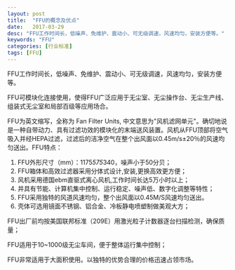 ```yaml
---
layout: post
title:  "FFU的概念及优点"
date:   2017-03-29
desc: "FFU工作时间长，低噪声、免维护、震动小、可无级调速，风速均匀，安装方便等。"
keywords: "FFU"
categories: [行业标准]
tags: [FFU]
---
```


FFU工作时间长，低噪声、免维护、震动小、可无级调速，风速均匀，安装方便等。

FFU可模块化连接使用，使得FFU广泛应用于无尘室、无尘操作台、无尘生产线、组装式无尘室和局部百级等应用场合。

FFU为英文缩写，全称为 Fan Filter Units, 中文意思为"风机滤网单元"。确切地说是一种自带动力、具有过滤功效的模块化的末端送风装置。风机从FFU顶部将空气吸入并经HEPA过滤，过滤后的洁净空气在整个出风面以0.45m/s±20％的风速均匀送出。FFU特点：

1. FFU外形尺寸（mm）：1175*575*340，噪声小于50分贝；
2. FFU箱体和高效过滤器采用分体式设计,安装,更换高效更方便；
3. 风机采用德国ebm直驱式离心风机,工作时间长达5万小时以上；
4. 并具有节能、计算机集中控制、运行稳定、噪声低、数字化调整等特性；
5. FFU采用独特的风道风速均匀，整个出风面以0.45M/S风速均匀送出。
6. 壳体可选用镜面不锈钢、铝合金、冷板静电喷塑制做美观大方；

FFU出厂前均按美国联邦标准（209E）用激光粒子计数器逐台扫描检测，确保质量；

FFU适用于10~1000级无尘车间，便于整体运行集中控制；

FFU非常适用于大面积使用。以独特的优势合理的价格迅速占领市场。
